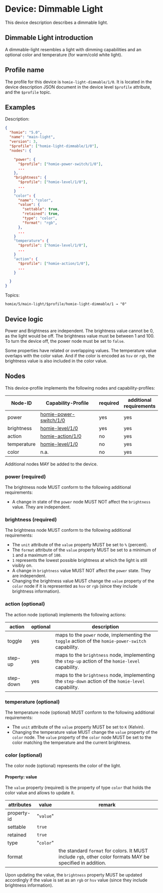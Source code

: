 # Device: Dimmable Light

This device description describes a dimmable light.

## Dimmable Light introduction

A dimmable-light resembles a light with dimming capabilities and an optional color and temperature (for warm/cold white light).

## Profile name

The profile for this device is `homie-light-dimmable/1/0`. It is located in the device description JSON document in the device level `$profile` attribute, and the `$profile` topic.

## Examples

Description:

```json
{
  "homie": "5.0",
  "name": "main-light",
  "version": 3,
  "$profile": ["homie-light-dimmable/1/0"],
  "nodes": {

    "power": {
      "$profile": ["homie-power-switch/1/0"],
      ...
    },
    "brightness": {
      "$profile": ["homie-level/1/0"],
      ...
    }
    "color": {
      "name": "color",
      "value": {
        "settable": true,
        "retained": true,
        "type": "color",
        "format": "rgb",
      },
      ...
    }
    "temperature": {
      "$profile": ["homie-level/1/0"],
      ...
    }
    "action": {
      "$profile": ["homie-action/1/0"],
      ...
    }

  }
}
```

Topics:

```
homie/5/main-light/$profile/homie-light-dimmable/1 → "0"
```

## Device logic

Power and Brightness are independent. The brightness value cannot be 0, as the light would be off. The brightness value must be between 1 and 100. To turn the device off, the power node must be set to `false`.

Some properties have related or overlapping values. The temperature value overlaps with the color value. And if the color is encoded as `hsv` or `rgb`, the brightness value is also included in the color value.

## Nodes

This device-profile implements the following nodes and capability-profiles:

Node-ID | Capability-Profile | required | additional<br/>requirements
-|-|-|-
power | [homie-power-switch/1/0](cap-switch.md#homie-power-switch10) | yes | yes
brightness | [homie-level/1/0](cap-level.md#homie-level10) | yes | yes
action | [homie-action/1/0](cap-action.md#homie-action10) | no | yes
temperature | [homie-level/1/0](cap-level.md#homie-level10) | no | yes
color | n.a. | no | yes

Additional nodes MAY be added to the device.

### power (required)

The brightness node MUST conform to the following additional requirements:

- A change in state of the `power` node MUST NOT affect the `brightness` value. They are independent.

### brightness (required)

The brightness node MUST conform to the following additional requirements:

- The `unit` attribute of the `value` property MUST be set to `%` (percent).
- The `format` attribute of the `value` property MUST be set to a minimum of `1` and a maximum of `100`.
- `1` represents the lowest possible brightness at which the light is still visibly on.
- A change in `brightness` value MUST NOT affect the `power` state. They are independent.
- Changing the brightness value MUST change the `value` property of the `color` node if it is represented as `hsv` or `rgb` (since they include brightness information).

### action (optional)

The action node (optional) implements the following actions:

action | optional | description
-|-|-
toggle | yes | maps to the `power` node, implementing the `toggle` action of the `homie-power-switch` capability.
step-up | yes | maps to the `brightness` node, implementing the `step-up` action of the `homie-level` capability.
step-down | yes | maps to the `brightness` node, implementing the `step-down` action of the `homie-level` capability.


### temperature (optional)

The temperature node (optional) MUST conform to the following additional requirements:

- The `unit` attribute of the `value` property MUST be set to `K` (Kelvin).
- Changing the temperature value MUST change the `value` property of the `color` node. The `value` property of the `color` node MUST be set to the color matching the temperature and the current brightness.

### color (optional)

The color node (optional) represents the color of the light.

#### Property: value

The `value` property (required) is the property of type `color` that holds the color value and allows to update it.

attributes | value | remark
-|-|-
property-id | "`value`" |
settable | `true` |
retained | `true` |
type | "`color`" |
format | | the standard `format` for colors. It MUST include `rgb`, other color formats MAY be specified in addition.

Upon updating the value, the `brightness` property MUST be updated accordingly if the value is set as an `rgb` or `hsv` value (since they include brightness information).

